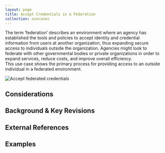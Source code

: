 ```yaml
---
layout: page
title: Accept Credentials in a Federation
collection: usecases
---
```

The term ‘federation’ describes an environment where an agency has established the tools and policies to accept identity and credential information from users at another organization, thus expanding secure access to individuals outside the organization.  Agencies might look to federate with other governmental bodies or private organizations in order to expand services, reduce costs, and improve overall efficiency.  
This use case shows the primary process for providing access to an outside individual in a federated environment.

![Accept federated credentials](../../img/FederatedCred.png)

## Considerations

## Background & Key Revisions

## External References

## Examples
